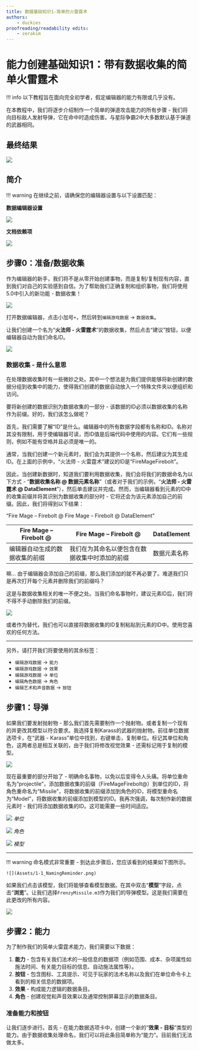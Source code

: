 ```yaml
---
title: 数据基础知识1-简单的火雷霆术
authors:
    - duckies
proofreading/readability edits:
    - zerakim
---
```


# 能力创建基础知识1：带有数据收集的简单火雷霆术

!!! info
    以下教程旨在面向完全初学者，假定编辑器的能力有限或几乎没有。

在本教程中，我们将逐步介绍制作一个简单的弹道攻击能力的所有步骤 - 我们将向目标敌人发射导弹，它在命中时造成伤害。与星际争霸2中大多数默认基于弹道的武器相同。

## 最终结果

![](Assets/1SimpleFirebolt.gif)

## 简介

!!! warning
    在继续之前，请确保您的编辑器设置与以下设置匹配：

**数据编辑器设置**

![](Assets/0_preferences.png)


**文档依赖项**

![](Assets/0_dependency.png)

## 步骤0：准备/数据收集
作为编辑器的新手，我们将不是从零开始创建事物，而是复制/复制现有内容，直到我们对自己的实验感到自信。为了帮助我们正确复制和组织事物，我们将使用5.0中引入的新功能 - 数据收集！

![](Assets/1-0_DataCollectionFind.png)

打开数据编辑器，点击小加号`+`，然后转到`编辑游戏数据` -> `数据收集`。

让我们创建一个名为“**火法师 - 火雷霆术**”的数据收集，然后点击“建议”按钮，以便编辑器自动为我们命名ID。

![](Assets/0-1_FirstCollectionCreate.png)

### 数据收集 - 是什么意思

在处理数据收集时有一些微妙之处。其中一个想法是为我们提供能够将新创建的数据分组到收集中的能力，使得我们创建的数据自动放入一个特殊文件夹以便组织和访问。

要将新创建的数据识别为数据收集的一部分 - 该数据的ID必须以数据收集的名称作为前缀。好的，我们该怎么做呢？

首先，我们需要了解“ID”是什么。编辑器中的所有数据字段都有名称和ID。名称对其没有限制，用于使编辑器可读，而ID值是后端代码中使用的内容。它们有一些规则，例如不能有空格并且必须是唯一的。

通常，当我们创建一个新元素时，我们会为其提供一个名称，然后建议为其生成ID。在上面的示例中，“火法师 - 火雷霆术”建议的ID是“FireMageFirebolt”。

因此，当创建新数据时，知道我们要利用数据收集，我们会将我们的数据命名为以下方式 - “**数据收集名称 @ 数据元素名称**”（或者对于我们的示例，“**火法师 - 火雷霆术 @ DataElement**”），然后单击建议并完成。然而，当编辑器看到元素的ID中的收集前缀并将其识别为数据收集的部分时 - 它将还会为该元素添加自己的前缀。因此，我们将得到以下结果：

  “Fire Mage – Firebolt @ Fire Mage – Firebolt @ DataElement”

|Fire Mage – Firebolt @|Fire Mage – Firebolt @|DataElement|
| ------------- | ------------- |------------- |
|编辑器自动生成的数据收集的前缀|我们在为其命名以便包含在数据收集中时添加的前缀|数据元素名称|

嘛... 由于编辑器会添加自己的前缀，那么我们添加的就不再必要了。难道我们只是再次打开每个元素并删除我们的前缀吗？

这是与数据收集相关的唯一不便之处。当我们命名事物时，建议元素ID后，我们将不得不手动删除我们的前缀。

![](Assets/1-0_NamingRouteneExample.gif)

或者作为替代，我们也可以直接将数据收集的ID复制粘贴到元素的ID中。使用您喜欢的任何方法。

---

另外，请打开我们将要使用的其余标签：

- `编辑游戏数据` -> `能力`
- `编辑游戏数据` -> `效果`
- `编辑游戏数据` -> `单位`
- `编辑角色数据` -> `角色`
- `编辑艺术和声音数据` -> `按钮`

## 步骤1：导弹

如果我们要发射抛射物 - 那么我们首先需要制作一个抛射物。或者复制一个现有的并更改其模型以符合要求。我选择复制Karass的武器的抛射物。前往单位数据选项卡，在“武器 - Karass”单位中找到，右键单击，复制单位。标记其单位和角色，这两者总是相互关联的，由于我们将修改视觉效果 - 还需标记用于复制的模型。

![](Assets/1-1_WeaponDuplication.png)

现在最重要的部分开始了 - 明确命名事物，以免以后变得令人头痛。将单位重命名为“projectile”，添加数据收集的前缀（FireMageFirebolt@）到单位的ID，将角色重命名为“Missile”，将数据收集的前缀添加到角色的ID，将模型重命名为“Model”，将数据收集的前缀添加到模型的ID。我再次强调，每次制作新的数据元素时 - 我们将添加数据收集的ID。这可能需要一些时间适应。

![](Assets/1-1_MissileCreation1.png)
*单位*

![](Assets/1-1_MissileCreation2.png)
*角色*

![](Assets/1-1_MissileCreation3.png)
*模型*

---

!!! warning
    命名模式非常重要 - 到达此步骤后，您应该看到的结果如下图所示。

    ![](Assets/1-1_NamingReminder.png)

如果我们点击该模型，我们将能够查看模型数据。在其中双击“**模型**”字段，点击“**浏览**”。让我们选择`FrenzyMissile.m3`作为我们的导弹模型。这是我们需要在此更改的所有内容。

![](Assets/1-1_MissileModelSelect.png)

## 步骤2：能力

为了制作我们的简单火雷霆术能力，我们需要以下数据：

1. **能力** - 包含有关我们法术的一般信息的数据项（例如范围、成本、杂项属性如施法时间、有关能力目标的信息、自动施法属性等）。  
1. **按钮** - 包含图标、工具提示、可见于玩家的法术名称以及我们在单位命令卡上看到的相关信息的数据项。  
1. **效果** - 构成能力逻辑的数据条目。  
1. **角色** - 创建视觉和声音效果以及通常控制屏幕显示的数据条目。

### 准备能力和按钮

让我们逐步进行。首先 - 在能力数据选项卡中，创建一个新的“**效果 - 目标**”类型的能力。由于数据收集处理命名，我们可以将此条目简单称为“能力”。目前我们无法做太多。